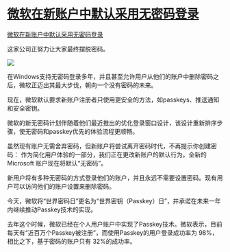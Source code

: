 # [微软在新账户中默认采用无密码登录](https://github.com/jaaleng/jaaleng.github.io/issues/215)

[微软在新账户中默认采用无密码登录](https://www.theverge.com/news/659929/microsoft-passwordless-passkeys-by-default)

这家公司正努力让大家最终摆脱密码。

<!--more-->

![](https://pic.imgdd.cc/item/6814b2bc3c3a6234d31196f9.jpg)

在Windows支持无密码登录多年，并且甚至允许用户从他们的账户中删除密码之后，微软正迈出其最大步伐，朝向一个没有密码的未来。

现在，微软默认要求新账户注册者只使用更安全的方法，如passkeys、推送通知和安全密钥。

微软的新无密码计划伴随着他们最近推出的优化登录窗口设计，该设计重新排序步骤，使无密码和passkey优先的体验流程更顺畅。

虽然现有账户无需舍弃密码，但新账户将尝试离开密码时代，不再提示你创建密码：
作为简化用户体验的一部分，我们正在更改新账户的默认行为。全新的 Microsoft 账户现在将默认“无密码”。

新用户将有多种无密码的方式登录他们的账户，并且永远不需要设置密码。现有用户可以访问他们的账户设置来删除密码。

今天，微软将“世界密码日”更名为“世界密钥（Passkey）日”，并承诺在未来一年内继续推动Passkey技术的实现。

去年这个时候，微软已经在个人用户账户中实现了Passkey技术。微软表示，目前每天有“近百万个Passkey被注册”，而使用Passkey的用户登录成功率为 98%，相比之下，基于密码的账户只有 32%的成功率。
